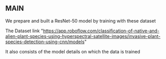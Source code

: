 
## MAIN
We prepare and built a ResNet-50 model by training with these dataset 

The Dataset link "https://app.roboflow.com/classification-of-native-and-alien-plant-species-using-hyperspectral-satellite-images/invasive-plant-species-detection-using-cnn/models"  
   
It also consists of the model details on which the data is trained